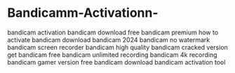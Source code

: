 # Bandicamm-Activationn-
 bandicam activation bandicam download free bandicam premium how to activate bandicam download bandicam 2024 bandicam no watermark bandicam screen recorder bandicam high quality bandicam cracked version get bandicam free bandicam unlimited recording bandicam 4k recording bandicam gamer version free bandicam download bandicam activation tool
